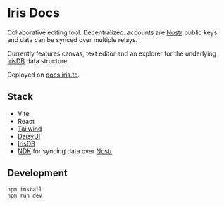 # Iris Docs

Collaborative editing tool. Decentralized: accounts are [Nostr](https://nostr.com) public keys and data can be synced over multiple relays.

Currently features canvas, text editor and an explorer for the underlying [IrisDB](srcrisdb/README.md) data structure.

Deployed on [docs.iris.to](https://docs.iris.to/).

## Stack
* Vite
* React
* [Tailwind](https://tailwindcss.com/docs/installation)
* [DaisyUI](https://daisyui.com/)
* [IrisDB](../README.md)
* [NDK](https://github.com/nostr-dev-kit/ndk) for syncing data over [Nostr](https://nostr.com)

## Development
```sh
npm install
npm run dev
```